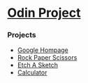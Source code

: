 # [Odin Project](https://www.theodinproject.com/)
### Projects
* [Google Hompage](https://jesse-moore.github.io/odinProject/google)
* [Rock Paper Scissors](https://jesse-moore.github.io/odinProject/rps)
* [Etch A Sketch](https://jesse-moore.github.io/odinProject/etchASketch)
* [Calculator](https://jesse-moore.github.io/odinProject/calculator)
